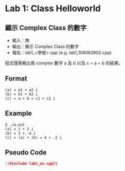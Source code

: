 # Lab 1: Class Helloworld

## 顯示 Complex Class 的數字

* 輸入：無
* 輸出：顯示 Complex Class 的數字
* 檔名：lab1_<學號>.cpp (e.g. lab1_106062802.cpp)

程式僅需輸出兩 complex 數字 a 及 b 以及 c = a + b 的結果。

## Format

``` text
(a) = a1 + a2 i
(b) = b1 + b2 i
(c) = a + b = c1 + c2 i
```

## Example

```console
$ ./a.out
(a) = 1 + 2 i
(b) = 3 + -4 i
(c) = (a) + (b) = 4 + -2 i
```

## Pseudo Code

```c++
{{#include lab1_ex.cpp}}
```
